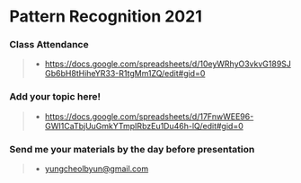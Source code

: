 # Pattern Recognition 2021 
### Class Attendance
> * https://docs.google.com/spreadsheets/d/10eyWRhyO3vkvG189SJGb6bH8tHiheYR33-R1tgMm1ZQ/edit#gid=0
### Add your topic here!
> * https://docs.google.com/spreadsheets/d/17FnwWEE96-GWI1CaTbjUuGmkYTmpIRbzEu1Du46h-lQ/edit#gid=0
### Send me your materials by the day before presentation
> * yungcheolbyun@gmail.com

